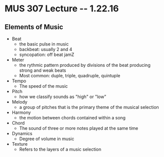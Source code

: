 MUS 307 Lecture -- 1.22.16
==

Elements of Music
-
- Beat
	- the basic pulse in music
	- backbeat: usually 2 and 4
	- syncopation: off beat jamZ
- Meter
	- the rythmic pattern produced by divisions of the beat producing strong and weak beats
	- Most common: duple, triple, quadruple, quintuple
- Tempo
	- The speed of the music
- Pitch
	- how we classify sounds as "high" or "low"
- Melody
	- a group of pitches that is the primary theme of the musical selection
- Harmony
	- the motion between chords contained within a song
- Chord
	- The sound of three or more notes played at the same time
- Dynamics
	- Degree of volume in music
- Texture
	- Refers to the layers of a music selection
